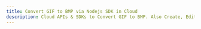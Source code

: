---title: Convert GIF to BMP via Nodejs SDK in Clouddescription: Cloud APIs & SDKs to Convert GIF to BMP. Also Create, Edit & Render Microsoft Word & OpenOffice documents in the Cloud.---